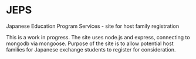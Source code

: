 # JEPS
Japanese Education Program Services - site for host family registration

This is a work in progress. The site uses node.js and express, connecting to mongodb via mongoose.
Purpose of the site is to allow potential host families for Japanese exchange students to register for consideration.
